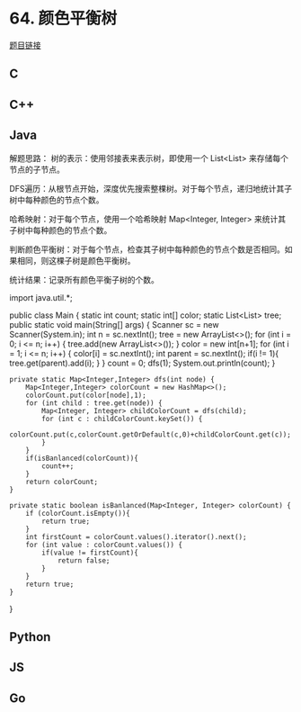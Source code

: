 # 64. 颜色平衡树

[题目链接](https://kamacoder.com/problempage.php?pid=1103)

## C

## C++

## Java
解题思路：
树的表示：使用邻接表来表示树，即使用一个 List<List<Integer>> 来存储每个节点的子节点。

DFS遍历：从根节点开始，深度优先搜索整棵树。对于每个节点，递归地统计其子树中每种颜色的节点个数。

哈希映射：对于每个节点，使用一个哈希映射 Map<Integer, Integer> 来统计其子树中每种颜色的节点个数。

判断颜色平衡树：对于每个节点，检查其子树中每种颜色的节点个数是否相同。如果相同，则这棵子树是颜色平衡树。

统计结果：记录所有颜色平衡子树的个数。

import java.util.*;

public class Main {
    static int count;
    static int[] color;
    static List<List<Integer>> tree;
    public static void main(String[] args) {
        Scanner sc = new Scanner(System.in);
        int n = sc.nextInt();
        tree = new ArrayList<>();
        for (int i = 0; i <= n; i++) {
            tree.add(new ArrayList<>());
        }
        color = new int[n+1];
        for (int i = 1; i <= n; i++) {
            color[i] = sc.nextInt();
            int parent = sc.nextInt();
            if(i != 1){
                tree.get(parent).add(i);
            }
        }
        count = 0;
        dfs(1);
        System.out.println(count);
    }

    private static Map<Integer,Integer> dfs(int node) {
        Map<Integer,Integer> colorCount = new HashMap<>();
        colorCount.put(color[node],1);
        for (int child : tree.get(node)) {
            Map<Integer, Integer> childColorCount = dfs(child);
            for (int c : childColorCount.keySet()) {
                colorCount.put(c,colorCount.getOrDefault(c,0)+childColorCount.get(c));
            }
        }
        if(isBanlanced(colorCount)){
            count++;
        }
        return colorCount;
    }

    private static boolean isBanlanced(Map<Integer, Integer> colorCount) {
        if (colorCount.isEmpty()){
            return true;
        }
        int firstCount = colorCount.values().iterator().next();
        for (int value : colorCount.values()) {
            if(value != firstCount){
                return false;
            }
        }
        return true;
    }
}

## Python

## JS

## Go
